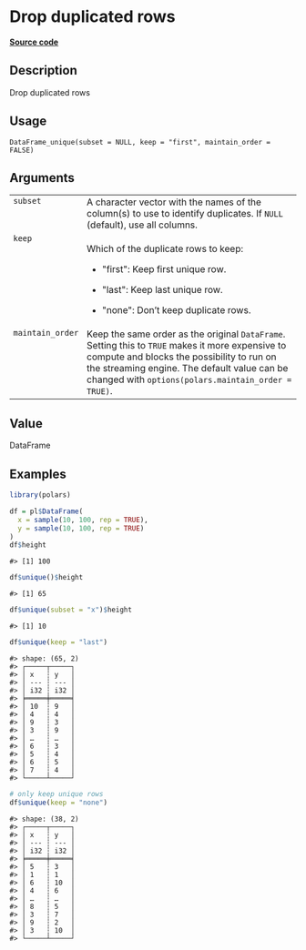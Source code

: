 
# Drop duplicated rows

[**Source code**](https://github.com/pola-rs/r-polars/tree/main/R/dataframe__frame.R#L409)

## Description

Drop duplicated rows

## Usage

<pre><code class='language-R'>DataFrame_unique(subset = NULL, keep = "first", maintain_order = FALSE)
</code></pre>

## Arguments

<table>
<tr>
<td style="white-space: nowrap; font-family: monospace; vertical-align: top">
<code id="DataFrame_unique_:_subset">subset</code>
</td>
<td>
A character vector with the names of the column(s) to use to identify
duplicates. If <code>NULL</code> (default), use all columns.
</td>
</tr>
<tr>
<td style="white-space: nowrap; font-family: monospace; vertical-align: top">
<code id="DataFrame_unique_:_keep">keep</code>
</td>
<td>

Which of the duplicate rows to keep:

<ul>
<li>

"first": Keep first unique row.

</li>
<li>

"last": Keep last unique row.

</li>
<li>

"none": Don’t keep duplicate rows.

</li>
</ul>
</td>
</tr>
<tr>
<td style="white-space: nowrap; font-family: monospace; vertical-align: top">
<code id="DataFrame_unique_:_maintain_order">maintain_order</code>
</td>
<td>
Keep the same order as the original <code>DataFrame</code>. Setting this
to <code>TRUE</code> makes it more expensive to compute and blocks the
possibility to run on the streaming engine. The default value can be
changed with <code>options(polars.maintain_order = TRUE)</code>.
</td>
</tr>
</table>

## Value

DataFrame

## Examples

``` r
library(polars)

df = pl$DataFrame(
  x = sample(10, 100, rep = TRUE),
  y = sample(10, 100, rep = TRUE)
)
df$height
```

    #> [1] 100

``` r
df$unique()$height
```

    #> [1] 65

``` r
df$unique(subset = "x")$height
```

    #> [1] 10

``` r
df$unique(keep = "last")
```

    #> shape: (65, 2)
    #> ┌─────┬─────┐
    #> │ x   ┆ y   │
    #> │ --- ┆ --- │
    #> │ i32 ┆ i32 │
    #> ╞═════╪═════╡
    #> │ 10  ┆ 9   │
    #> │ 4   ┆ 4   │
    #> │ 9   ┆ 3   │
    #> │ 3   ┆ 9   │
    #> │ …   ┆ …   │
    #> │ 6   ┆ 3   │
    #> │ 5   ┆ 4   │
    #> │ 6   ┆ 5   │
    #> │ 7   ┆ 4   │
    #> └─────┴─────┘

``` r
# only keep unique rows
df$unique(keep = "none")
```

    #> shape: (38, 2)
    #> ┌─────┬─────┐
    #> │ x   ┆ y   │
    #> │ --- ┆ --- │
    #> │ i32 ┆ i32 │
    #> ╞═════╪═════╡
    #> │ 5   ┆ 3   │
    #> │ 1   ┆ 1   │
    #> │ 6   ┆ 10  │
    #> │ 4   ┆ 6   │
    #> │ …   ┆ …   │
    #> │ 8   ┆ 5   │
    #> │ 3   ┆ 7   │
    #> │ 9   ┆ 2   │
    #> │ 3   ┆ 10  │
    #> └─────┴─────┘

